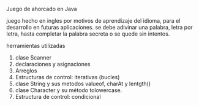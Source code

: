 Juego de ahorcado en Java 

juego hecho en ingles por motivos de aprendizaje del idioma, para el desarrollo en futuras aplicaciones.
se debe adivinar una palabra, letra por letra, hasta completar la palabra secreta o se quede sin intentos. 

herramientas utilizadas
1. clase Scanner
2. declaraciones y asignaciones
3. Arreglos
4. Estructuras de control: iterativas (bucles)
5. clase String y sus metodos valueof, charAt y lentgth()
6. clase Character y su método tolowercase.
7. Estructura de control: condicional
